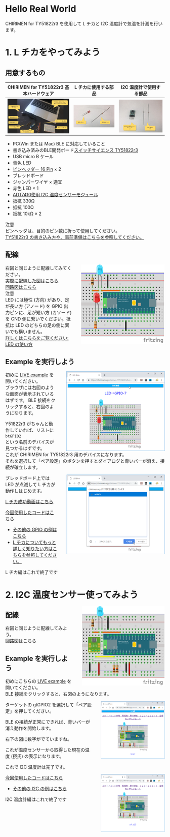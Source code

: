 
# Hello Real World

CHIRIMEN for TY51822r3 を使用して L チカと I2C 温度計で気温を計測を行います。

# 1. L チカをやってみよう

## 用意するもの
| CHIRIMEN for TY51822r3 基本ハードウェア | L チカに使用する部品                           | I2C 温度計で使用する部品                    |
| --------------------------------------- | ---------------------------------------------- | ------------------------------------------- |
| ![hardware](imgs/section0/hardware.jpg) | ![LED_Blink](imgs/section0/ledblink_parts.jpg) | ![ADT7410](imgs/section2/adt7410_parts.jpg) |

- PC(Win または Mac) BLE に対応していること
- 書き込み済みのBLE開発ボード[スイッチサイエンス TY51822r3](https://www.switch-science.com/catalog/2574/?gclid=CjwKCAiA9efgBRAYEiwAUT-jtO3rkZ_sHHdPO15clRze6Sp-oG1NNPB7Kj2A36Hv1ddqWbHO6YHXYxoCOcQQAvD_BwE)
- USB micro B ケール
- 青色 LED
- [ピンヘッダー 16 Pin](http://akizukidenshi.com/catalog/g/gC-00167/) × 2
- ブレッドボード
- ジャンパーワイヤ × 適宜
- 赤色 LED × 1
- [ADT7410使用 I2C 温度センサーモジュール](http://akizukidenshi.com/catalog/g/gM-06675/)
- 抵抗 330Ω
- 抵抗 100Ω
- 抵抗 10kΩ × 2

注意<br>
ピンヘッダは、目的のピン数に折って使用してください。<br>
[TY51822r3 の書き込み方や、事前準備はこちらを参照してください。](setting.md)

## 配線

<p>
  <a href="imgs/section0/schematic.png">
    <img src="imgs/section0/schematic.png" alt="Browser"  height="250" style="float:right;padding-left:2em;">
  </a>
  
右図と同じように配線してみてください。<br>
[実際に配線した図はこちら](imgs/section0/ledblink_breadboard.jpeg)<br>
[回路図はこちら](imgs/section0/ledblink_schematic.png)<br>
注意<br>
LED には極性 (方向) があり、足が長い方 (アノード) を GPIO 出力ピンに、足が短い方 (カソード) を GND 側に繋いでください。抵抗は LED のどちらの足の側に繋いでも構いません。
<br>
[詳しくはこちらをご覧ください: LED の使い方](https://www.marutsu.co.jp/pc/static/large_order/led)
</p>

## Example を実行しよう
<p>
  <a href="imgs/section0/ledblink_2.png">
    <img src="imgs/section0/ledblink_2.png" alt="Browser" height="250" style="float:right;padding-left:2em;">
  </a>
 
初めに [LIVE example](https://chirimen.org/chirimen-TY51822r3/bc/gpio/LEDblink/) を開いてください。<br>
ブラウザには右図のような画面が表示されているはずです。
BLE 接続をクリックすると、右図のようになります。

Y51822r3 がちゃんと動作していれば、リストに<br>
`btGPIO2`<br>
という名前のデバイスが見つかるはずです。<br>
これが CHIRIMEN for TY51822r3 用のデバイスになります。<br>
それを選択して「ペア設定」のボタンを押すとダイアログと青いバーが消え、接続が確立します。
 
 <a href="imgs/section0/ledblink_3.png">
    <img src="imgs/section0/ledblink_3.png" alt="Browser" height="250" style="float:right;padding-left:2em;">
  </a>

ブレッドボード上では LED が点滅して L チカが動作しはじめます。

[L チカ成功動画はこちら](imgs/section0/ledblink.jpg)


</p>

[今回使用したコードはこちら](https://github.com/chirimen-oh/chirimen-TY51822r3/tree/master/bc/gpio/LEDblink)

* [その他の GPIO の例はこちら](https://chirimen.org/chirimen-TY51822r3/bc/)
* [L チカについてもっと詳しく知りたい方はこちらを参照してください。](section0.md)

L チカ編はこれで終了です

# 2. I2C 温度センサー使ってみよう

<p>
    <a href="imgs/section2/schematic.png">
    <img src="imgs/section2/schematic.png" alt="Browser"  height="250" style="float:right;padding-left:2em;">
  </a>
  
## 配線

右図と同じように配線してみよう。<br>
[回路図はこちら](imgs/section2/adt7410_schematic.png)<br>

</p>
  
## Example を実行しよう

初めにこちらの [LIVE example](https://chirimen.org/chirimen-TY51822r3/bc/i2c/i2c-ADT7410/) を開いてください。<br>
BLE 接続をクリックすると、右図のようになります。

<p>
  <a href="imgs/section2/adt7410_1.png">
    <img src="imgs/section2/adt7410_1.png" alt="Browser" height="180" style="float:right;padding-left:2em;">
  </a>
ターゲットの gtGPIO2 を選択して「ペア設定」を押してください。
  
BLE の接続が正常にできれば、青いバーが消え動作を開始します。
  
右下の図に数字がでていますね。

これが温度センサーから取得した現在の温度 (摂氏) の表示になります。

これで I2C 温度計は完了です。

<a href="imgs/section2/adt7410_4.png">
  <img src="imgs/section2/adt7410_4.png" alt ="Browser" height="180" style="float:right;padding-left:2em;">
</a>

[今回使用したコードはこちら](https://github.com/chirimen-oh/chirimen-TY51822r3/tree/master/bc/i2c/i2c-ADT7410)


* [その他の I2C の例はこちら](https://chirimen.org/chirimen-TY51822r3/bc/)

</p>

I2C 温度計編はこれで終了です

<div style="page-break-before:always"></div>
